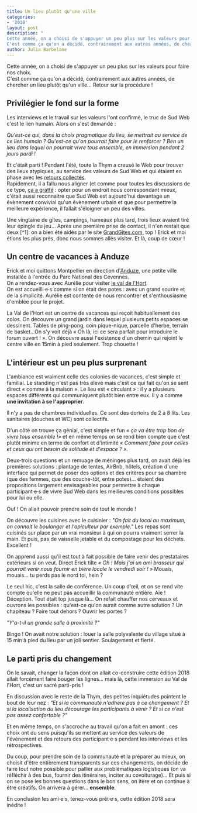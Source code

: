 ```yaml
---
title: Un lieu plutôt qu'une ville
categories:
- '2018'
layout: post
description: "
Cette année, on a choisi de s'appuyer un peu plus sur les valeurs pour faire nos choix.   
C'est comme ça qu'on a décidé, contrairement aux autres années, de chercher un lieu plutôt qu'un ville... Retour sur la procédure !"
author: Julia Barbelane
---
```


Cette année, on a choisi de s'appuyer un peu plus sur les valeurs pour faire nos choix.   
C'est comme ça qu'on a décidé, contrairement aux autres années, de chercher un lieu plutôt qu'un ville... Retour sur la procédure !

## Privilégier le fond sur la forme

Les interviews et le travail sur les valeurs l'ont confirmé, le truc de Sud Web c'est le lien humain. Alors on s'est demandé : 

*Qu'est-ce qui, dans la choix pragmatique du lieu, se mettrait au service de ce lien humain ? Qu'est-ce qu'on pourrait faire pour le renforcer ? Ben un lieu dans lequel on pourrait vivre tous ensemble, en immersion pendant 2 jours pardi !*

Et c'était parti ! Pendant l'été, toute la Thym a creusé le Web pour trouver des lieux atypiques, au service des valeurs de Sud Web et qui étaient en phase avec les [retours collectés](https://sudweb.fr/blog/2018/ratatiner-les-croyances-pour-sublimer-les-valeurs/).  
Rapidement, il a fallu nous aligner (et comme pour toutes les discussions de ce type, [ça a gratté](https://sudweb.fr/blog/2018/un-we-pour-mieux-faire-ensemble/) : opter pour un endroit nous correspondant mieux, c'était aussi reconnaitre que Sud Web est aujourd'hui davantage un évènement convivial qu'un évènement urbain et que pour permettre la meilleure expérience, il fallait s'éloigner un peu des villes.  

Une vingtaine de gîtes, campings, hameaux plus tard, trois lieux avaient tiré leur épingle du jeu… Après une première prise de contact, il n'en restait que deux [^1]: on a bien été aidés par le site [GrandGites.com](https://www.grandsgites.com/), top ! Erick et moi étions les plus près, donc nous sommes allés visiter. Et là, coup de cœur ! 


## Un centre de vacances à Anduze

Erick et moi quittons Montpellier en direction d'[Anduze](http://www.openstreetmap.org/search?query=anduze#map=14/44.0540/3.9768&layers=N), une petite ville installée à l'entrée du Parc National des Cévennes.  
On a rendez-vous avec Aurélie pour visiter [le val de l'Hort](http://valdelhort.com/galeries.de.photos-39.php).  
On est accueilli·e·s comme si on était des potes : avec un grand sourire et de la simplicité. Aurélie est contente de nous rencontrer et s'enthousiasme d'emblée pour le projet.

La Val de l'Hort est un centre de vacances qui reçoit habituellement des colos. On découvre un grand jardin dans lequel plusieurs petits espaces se dessinent. Tables de ping-pong, coin pique-nique, parcelle d'herbe, terrain de basket...On s'y voit déjà « Oh là, ici ce sera parfait pour introduire le forum ouvert ! ». On découvre aussi l'existence d'un chemin qui rejoint le centre ville en 15min à pied seulement. Trop chouette !

## L'intérieur est un peu plus surprenant

L'ambiance est vraiment celle des colonies de vacances, c'est simple et familial. Le standing n'est pas très élevé mais c'est ce qui fait qu'on se sent direct « comme à la maison ». Le lieu est « circulant » : il y a plusieurs espaces différents qui communiquent plutôt bien entre eux. Il y a comme **une invitation à se l'approprier**.  

Il n'y a pas de chambres individuelles. Ce sont des dortoirs de 2 à 8 lits. Les sanitaires (douches et WC) sont collectifs.  

D'un côté on trouve ça génial, c'est simple et fun *« ça va être trop bon de vivre tous ensemble !»* et en même temps on se rend bien compte que c'est plutôt minime en terme de confort et d'intimité *« Comment faire pour celles et ceux qui ont besoin de solitude et d'espace ? »*.   

Deux-trois questions et un remuage de méninges plus tard, on avait déjà les premières solutions : plantage de tentes, AirBnb, hôtels, création d'une interface qui permet de poser des options et des critères pour sa chambre (que des femmes, que des couche-tôt, entre potes)... étaient des propositions largement envisageables pour permettre à chaque participant·e·s de vivre Sud Web dans les meilleures conditions possibles pour lui ou elle.   

Ouf ! On allait pouvoir prendre soin de tout le monde !

On découvre les cuisines avec le cuisinier : *"On fait du local au maximum, on connait le boulanger et l'apiculteur par exemple."*
Les repas sont cuisinés sur place par un vrai monsieur à qui on pourra vraiment serrer la main. Et puis, pas de vaisselle jetable et du compostage pour les déchets. Excellent !  

On apprend aussi qu'il est tout à fait possible de faire venir des prestataires extérieurs si on veut. Direct Erick tilte *« Oh ! Mais j'ai un ami brasseur qui pourrait venir nous fournir en bière locale le vendredi soir ! »* Mouais, mouais... tu perds pas le nord toi, hein ?

Le seul hic, c'est la salle de conférence. Un coup d’œil, et on se rend vite compte qu'elle ne peut pas accueillir la communauté entière.  Aïe ! Déception. Tout était top jusque là… On refait chauffer nos cerveaux et ouvrons les possibles : qu'est-ce qu'on aurait comme autre solution ? Un chapiteau ? Faire tout dehors ? Ouvrir les portes ? 

*"Y'a-t-il un grande salle à proximité ?"*

Bingo ! On avait notre solution : louer la salle polyvalente du village situé à 15 min à pied du lieu par un joli sentier. Soulagement et fierté.

## Le parti pris du changement

On le savait, changer la façon dont on allait co-construire cette édition 2018 allait forcément faire bouger les lignes… mais là, cette immersion au Val de l'Hort, c'est un sacré parti-pris !

En discussion avec le reste de la Thym, des petites inquiétudes pointent le bout de leur nez : *"Et si la communauté n'adhére pas à ce changement ? Et si la localisation du lieu décourage les participants à venir ?  Et si ce n'est pas assez confortable ?"*   

Et en même temps, on s'accroche au travail qu'on a fait en amont : ces choix ont du sens puisqu'ils se mettent au service des valeurs de l'évènement et des retours des participant·e·s pendant les interviews et les rétrospectives.   

Du coup, pour prendre soin de la communauté et la préparer au mieux, on choisit d'être entièrement transparents sur ces changements, on décide de faire tout notre possible pour pallier aux problématiques logistiques (on va réfléchir à des bus, fournir des itinéraires, inciter au covoiturage)… Et puis si on se pose les bonnes questions dans le bon sens, on itère et on continue à être créatifs. On arrivera à gérer… **ensemble**.

En conclusion les ami·e·s, tenez-vous prêt·e·s, cette édition 2018 sera inédite !











